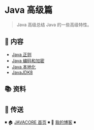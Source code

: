 # Java 高级篇

> Java 高级总结 Java 的一些高级特性。

## 📖 内容

- [Java 正则](java-regex.md)
- [Java 编码和加密](java-crypto.md)
- [Java 本地化](java-locale.md)
- [JavaJDK8](jdk8.md)

## 📚 资料

## 🚪 传送

◾ 🏠 [JAVACORE 首页](https://github.com/dunwu/javacore) ◾ 🎯 [我的博客](https://github.com/dunwu/blog) ◾
